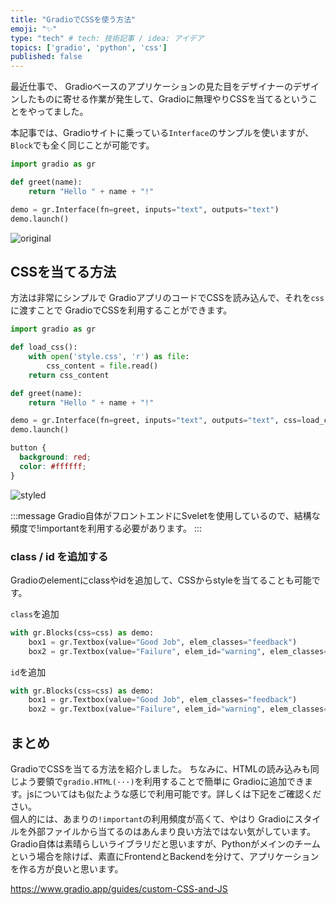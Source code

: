 ```yaml
---
title: "GradioでCSSを使う方法"
emoji: "✨"
type: "tech" # tech: 技術記事 / idea: アイデア
topics: ['gradio', 'python', 'css']
published: false
---
```


最近仕事で、 Gradioベースのアプリケーションの見た目をデザイナーのデザインしたものに寄せる作業が発生して、Gradioに無理やりCSSを当てるということをやってました。

本記事では、Gradioサイトに乗っている`Interface`のサンプルを使いますが、`Block`でも全く同じことが可能です。

```py
import gradio as gr

def greet(name):
    return "Hello " + name + "!"

demo = gr.Interface(fn=greet, inputs="text", outputs="text")
demo.launch()
```

![original](https://miro.medium.com/v2/resize:fit:1400/format:webp/1*Mn12JuSb64jje2nnw8MDqA.png)


## CSSを当てる方法
方法は非常にシンプルで GradioアプリのコードでCSSを読み込んで、それを`css`に渡すことで GradioでCSSを利用することができます。


```py
import gradio as gr

def load_css():
    with open('style.css', 'r') as file:
        css_content = file.read()
    return css_content

def greet(name):
    return "Hello " + name + "!"

demo = gr.Interface(fn=greet, inputs="text", outputs="text", css=load_css())
demo.launch()
```

```css
button {
  background: red;
  color: #ffffff;
}
```

![styled](https://miro.medium.com/v2/resize:fit:1400/format:webp/1*QSlq1XW5usPNdZ8nZRwNIA.png)


:::message
 Gradio自体がフロントエンドにSveletを使用しているので、結構な頻度で!importantを利用する必要があります。
:::


### class / id を追加する
Gradioのelementにclassやidを追加して、CSSからstyleを当てることも可能です。

`class`を追加
```py
with gr.Blocks(css=css) as demo:
    box1 = gr.Textbox(value="Good Job", elem_classes="feedback")
    box2 = gr.Textbox(value="Failure", elem_id="warning", elem_classes="feedback")
```

`id`を追加
```py
with gr.Blocks(css=css) as demo:
    box1 = gr.Textbox(value="Good Job", elem_classes="feedback")
    box2 = gr.Textbox(value="Failure", elem_id="warning", elem_classes="feedback")
```


## まとめ
GradioでCSSを当てる方法を紹介しました。
ちなみに、HTMLの読み込みも同じよう要領で`gradio.HTML(···)`を利用することで簡単に Gradioに追加できます。jsについてはも似たような感じで利用可能です。詳しくは下記をご確認ください。  
個人的には、あまりの`!important`の利用頻度が高くて、やはり Gradioにスタイルを外部ファイルから当てるのはあんまり良い方法ではない気がしています。 Gradio自体は素晴らしいライブラリだと思いますが、Pythonがメインのチームという場合を除けば、素直にFrontendとBackendを分けて、アプリケーションを作る方が良いと思います。


https://www.gradio.app/guides/custom-CSS-and-JS
